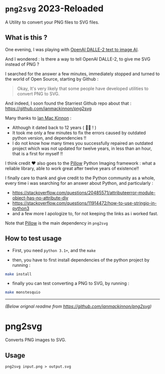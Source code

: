 # `png2svg` 2023-Reloaded 

A Utility to convert your PNG files to SVG files.

## What is this ?

One evening, I was playing with [OpenAI DALLE-2 text to image AI](https://labs.openai.com/).

And I wondered : Is there a way to tell OpenAI DALLE-2, to give me SVG instead of PNG ?

I searched for the answer a few minutes, immediately stopped and turned to the world of Open Source, starting by Github :

> Okay, It's very likely that some people have developed utilities to convert PNG to SVG.

And indeed, I soon found the Starriest Github repo about that : https://github.com/ianmackinnon/png2svg

Many thanks to [Ian Mac Kinnon](https://github.com/ianmackinnon) : 
* Although it dated back to 12 years ( :face_exhaling: ! )
* It took me only a few minutes to fix the errors caused by outdated python version, and dependencies !! 
* I do not know how many times you successfully repaired an outdated project which was not updated for twelve years, in less than an hour, that is a first for myself !!

I think credit :heart: also goes to the [Pillow](https://pillow.readthedocs.io/en/stable/) Python Imaging framework : what a reliable library, able to work great after twelve years of existence!!


I finally care to thank and give credit to the Python community as a whole, every time i was searching for an answer about Python, and particularly : 

* https://stackoverflow.com/questions/20485571/attributeerror-module-object-has-no-attribute-div
* https://stackoverflow.com/questions/11914472/how-to-use-stringio-in-python3
* and a few more I apologize to, for not keeping the links as i worked fast.

Note that [Pillow](https://github.com/python-pillow/Pillow) is the main dependency in `png2svg`

## How to test usage

* First, you need `python 3.1+`, and the `make`

* then, you have to first install dependencies of the python project by running : 

```bash
make install
```

* finally you can test converting a PNG to SVG, by running : 

```bash
make monstesquio
```

---

_(Below orignal readme from https://github.com/ianmackinnon/png2svg)_

# png2svg

Converts PNG images to SVG.

## Usage

    png2svg input.png > output.svg